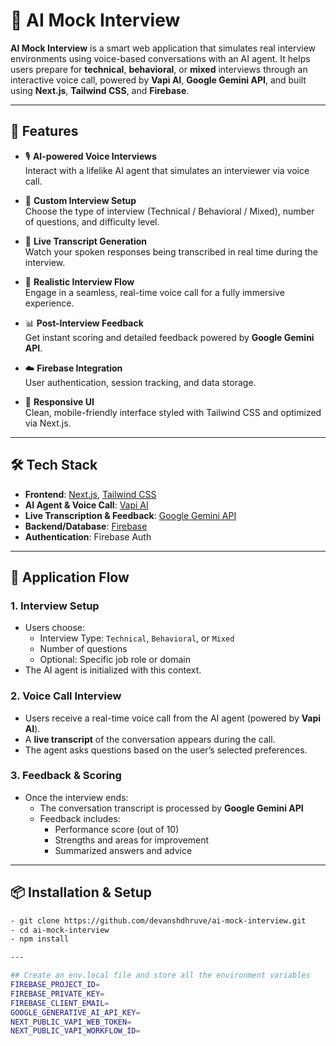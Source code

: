 # 🧠 AI Mock Interview

**AI Mock Interview** is a smart web application that simulates real interview environments using voice-based conversations with an AI agent. It helps users prepare for **technical**, **behavioral**, or **mixed** interviews through an interactive voice call, powered by **Vapi AI**, **Google Gemini API**, and built using **Next.js**, **Tailwind CSS**, and **Firebase**.

---

## 🚀 Features

- 🎙️ **AI-powered Voice Interviews**  
  Interact with a lifelike AI agent that simulates an interviewer via voice call.

- 🧭 **Custom Interview Setup**  
  Choose the type of interview (Technical / Behavioral / Mixed), number of questions, and difficulty level.

- 📄 **Live Transcript Generation**  
  Watch your spoken responses being transcribed in real time during the interview.

- 🧪 **Realistic Interview Flow**  
  Engage in a seamless, real-time voice call for a fully immersive experience.

- 📊 **Post-Interview Feedback**  
  Get instant scoring and detailed feedback powered by **Google Gemini API**.

- ☁️ **Firebase Integration**  
  User authentication, session tracking, and data storage.

- 💅 **Responsive UI**  
  Clean, mobile-friendly interface styled with Tailwind CSS and optimized via Next.js.

---

## 🛠️ Tech Stack

- **Frontend**: [Next.js](https://nextjs.org/), [Tailwind CSS](https://tailwindcss.com/)
- **AI Agent & Voice Call**: [Vapi AI](https://www.vapi.ai/)
- **Live Transcription & Feedback**: [Google Gemini API](https://deepmind.google/technologies/gemini/)
- **Backend/Database**: [Firebase](https://firebase.google.com/)
- **Authentication**: Firebase Auth

---

## 🧭 Application Flow

### 1. Interview Setup

- Users choose:
  - Interview Type: `Technical`, `Behavioral`, or `Mixed`
  - Number of questions
  - Optional: Specific job role or domain
- The AI agent is initialized with this context.

### 2. Voice Call Interview

- Users receive a real-time voice call from the AI agent (powered by **Vapi AI**).
- A **live transcript** of the conversation appears during the call.
- The agent asks questions based on the user’s selected preferences.

### 3. Feedback & Scoring

- Once the interview ends:
  - The conversation transcript is processed by **Google Gemini API**
  - Feedback includes:
    - Performance score (out of 10)
    - Strengths and areas for improvement
    - Summarized answers and advice

---

## 📦 Installation & Setup

```bash
- git clone https://github.com/devanshdhruve/ai-mock-interview.git
- cd ai-mock-interview
- npm install

---

## Create an env.local file and store all the environment variables
FIREBASE_PROJECT_ID=
FIREBASE_PRIVATE_KEY=
FIREBASE_CLIENT_EMAIL=
GOOGLE_GENERATIVE_AI_API_KEY=
NEXT_PUBLIC_VAPI_WEB_TOKEN=
NEXT_PUBLIC_VAPI_WORKFLOW_ID=
```
